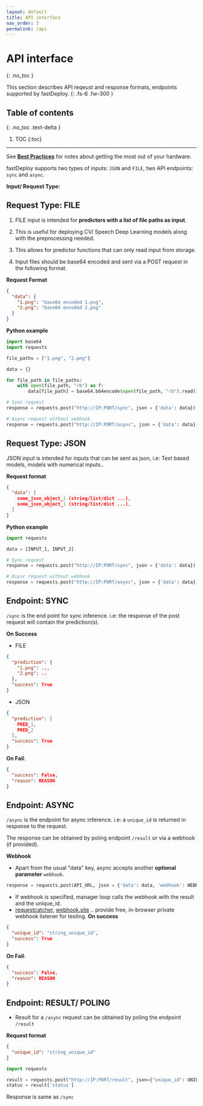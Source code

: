 ```yaml
---
layout: default
title: API interface
nav_order: 3
permalink: /api
---
```


# API interface
{: .no_toc }


This section describes API reqeust and response formats, endpoints supported by fastDeploy. 
{: .fs-6 .fw-300 }

## Table of contents
{: .no_toc .text-delta }

1. TOC
{:toc}

---

See **[Best Practices]()** for notes about getting the most out of your hardware.


fastDeploy supports two types of inputs: `JSON` and `FILE`, two API endpoints: `sync` and `async`.

**Input/ Request Type:** 


## Request Type: FILE

  1. FILE input is intended for **predictors with a list of file paths as input**.

  2. This is useful for deploying CV/ Speech Deep Learning models along with the preprocessing needed.

  3. This allows for predictor functions that can only read input from storage.

  4. Input files should be base64 encoded and sent via a POST request in the following format.

**Request Format**
```json
{
  "data": {
    "1.png": "base64 encoded 1.png",
    "2.png": "base64 encoded 2.png"
  }
}
```

**Python example**
```python
import base64
import requests

file_paths = ["1.png", "2.png"]

data = {}

for file_path in file_paths:
    with open(file_path, "rb") as f:
        data[file_path] = base64.b64encode(open(file_path, "rb").read()).decode("utf-8")

# Sync request
response = requests.post("http://IP:PORT/sync", json = {'data': data}).json()

# Async request without webhook
response = requests.post("http://IP:PORT/async", json = {'data': data}).json()
```



## Request Type: JSON

JSON input is intended for inputs that can be sent as json, i.e: Text based models, models with numerical inputs..

**Request format**
```json
{
  "data": [
    some_json_object_1 (string/list/dict ...),
    some_json_object_1 (string/list/dict ...),
  ]
}
```
**Python example**
```python
import requests

data = [INPUT_1, INPUT_2]

# Sync request
response = requests.post("http://IP:PORT/sync", json = {'data': data}).json()

# Async request without webhook
response = requests.post("http://IP:PORT/async", json = {'data': data}).json()
```

## Endpoint: SYNC

`/sync` is the end point for sync inference. i.e: the response of the post request will contain the prediction(s).

**On Success**
- FILE
```json
{
  "prediction": {
    "1.png": ..,
    "2.png": ..
  }, 
  "success": True
}
```

- JSON
```json
{
  "prediction": [
    PRED_1,
    PRED_2
  ], 
  "success": True
}
```

**On Fail**: 
```json
{
  "success": False,
  "reason": REASON
}
```

## Endpoint: ASYNC

`/async` is the endpoint for async inference. i.e: a `unique_id` is returned in response to the request.

The response can be obtained by poling endpoint `/result` or via a webhook (if provided).

**Webhook**
  - Apart from the usual "data" key, async accepts another **optional parameter** `webhook`.
  ```python
  response = requests.post(API_URL, json = {'data': data, 'webhook': WEBHOOK_URL}).json()
  ```
  - If webhook is specified, manager loop calls the webhook with the result and the unique_id.
  - [requestcatcher](https://requestcatcher.com/), [webhook.site](https://webhook.site/) .. provide free, in-browser private webhook listener for testing.
**On success**
```json
{
  "unique_id": "string_unique_id", 
  "success": True
}
```
**On Fail**: 
```json
{
  "success": False,
  "reason": REASON
}
```

## Endpoint: RESULT/ POLING
- Result for a `/async` request can be obtained by poling the endpoint `/result`

**Request format**
```json
{
  "unique_id": "string_unique_id"
}
```

```python
import requests

result = requests.post("http://IP:PORT/result", json={"unique_id": UNIQUE_ID}).json()
status = result['status']
```

Response is same as `/sync`